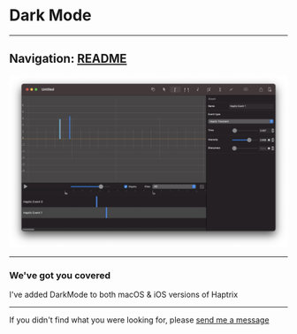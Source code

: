 # Dark Mode


---
Navigation: [README](README.md)
---






![Image](media/images/darkMode.png)


---


### We've got you covered

I've added DarkMode to both macOS & iOS versions of Haptrix









---

If you didn't find what you were looking for, please [send me a message](mailto:contact+help@haptrix.com)